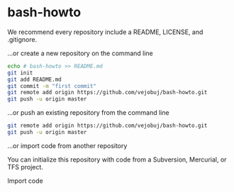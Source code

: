 # bash-howto

We recommend every repository include a README, LICENSE, and .gitignore.

…or create a new repository on the command line

```sh
echo # bash-howto >> README.md
git init
git add README.md
git commit -m "first commit"
git remote add origin https://github.com/vejobuj/bash-howto.git
git push -u origin master
```
…or push an existing repository from the command line

```sh
git remote add origin https://github.com/vejobuj/bash-howto.git
git push -u origin master
```

…or import code from another repository

You can initialize this repository with code from a Subversion, Mercurial, or TFS project.

Import code
